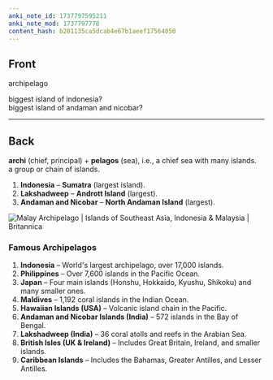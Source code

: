 ```yaml
---
anki_note_id: 1737797595211
anki_note_mod: 1737797778
content_hash: b201135ca5dcab4e67b1aeef17564050
---
```


## Front

archipelago  
  
biggest island of indonesia?   
biggest island of andaman and nicobar?

<hr/>

## Back

**archi** (chief, principal) + **pelagos** (sea), i.e., a chief sea with many islands.  
a group or chain of islands.  
  

1. **Indonesia** – **Sumatra** (largest island).
2. **Lakshadweep** – **Andrott Island** (largest).
3. **Andaman and Nicobar** – **North Andaman Island** (largest).

  
![Malay Archipelago | Islands of Southeast Asia, Indonesia & Malaysia |  Britannica](Locator-map-Malay-Archipelago.jpg)  

### **Famous Archipelagos**

1. **Indonesia** – World's largest archipelago, over 17,000 islands.
2. **Philippines** – Over 7,600 islands in the Pacific Ocean.
3. **Japan** – Four main islands (Honshu, Hokkaido, Kyushu, Shikoku) and many smaller ones.
4. **Maldives** – 1,192 coral islands in the Indian Ocean.
5. **Hawaiian Islands (USA)** – Volcanic island chain in the Pacific.
6. **Andaman and Nicobar Islands (India)** – 572 islands in the Bay of Bengal.
7. **Lakshadweep (India)** – 36 coral atolls and reefs in the Arabian Sea.
8. **British Isles (UK & Ireland)** – Includes Great Britain, Ireland, and smaller islands.
9. **Caribbean Islands** – Includes the Bahamas, Greater Antilles, and Lesser Antilles.